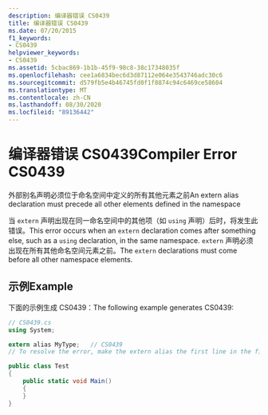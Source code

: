 ```yaml
---
description: 编译器错误 CS0439
title: 编译器错误 CS0439
ms.date: 07/20/2015
f1_keywords:
- CS0439
helpviewer_keywords:
- CS0439
ms.assetid: 5cbac869-1b1b-45f9-98c8-38c17348035f
ms.openlocfilehash: cee1a6834bec6d3d87112e064e3543746adc30c6
ms.sourcegitcommit: d579fb5e4b46745fd0f1f8874c94c6469ce58604
ms.translationtype: MT
ms.contentlocale: zh-CN
ms.lasthandoff: 08/30/2020
ms.locfileid: "89136442"
---
```

# <a name="compiler-error-cs0439"></a><span data-ttu-id="1924e-103">编译器错误 CS0439</span><span class="sxs-lookup"><span data-stu-id="1924e-103">Compiler Error CS0439</span></span>

<span data-ttu-id="1924e-104">外部别名声明必须位于命名空间中定义的所有其他元素之前</span><span class="sxs-lookup"><span data-stu-id="1924e-104">An extern alias declaration must precede all other elements defined in the namespace</span></span>

<span data-ttu-id="1924e-105">当 `extern` 声明出现在同一命名空间中的其他项（如 `using` 声明）后时，将发生此错误。</span><span class="sxs-lookup"><span data-stu-id="1924e-105">This error occurs when an `extern` declaration comes after something else, such as a `using` declaration, in the same namespace.</span></span> <span data-ttu-id="1924e-106">`extern` 声明必须出现在所有其他命名空间元素之前。</span><span class="sxs-lookup"><span data-stu-id="1924e-106">The `extern` declarations must come before all other namespace elements.</span></span>

## <a name="example"></a><span data-ttu-id="1924e-107">示例</span><span class="sxs-lookup"><span data-stu-id="1924e-107">Example</span></span>

<span data-ttu-id="1924e-108">下面的示例生成 CS0439：</span><span class="sxs-lookup"><span data-stu-id="1924e-108">The following example generates CS0439:</span></span>

```csharp
// CS0439.cs
using System;

extern alias MyType;   // CS0439
// To resolve the error, make the extern alias the first line in the file.

public class Test
{
    public static void Main()
    {
    }
}
```
